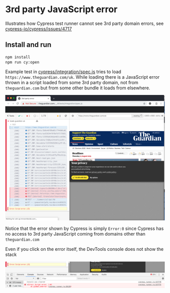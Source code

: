 # 3rd party JavaScript error

Illustrates how Cypress test runner cannot see 3rd party domain errors, see [cypress-io/cypress/issues/4717](https://github.com/cypress-io/cypress/issues/4717)

## Install and run

```shell
npm install
npm run cy:open
```

Example test in [cypress/integration/spec.js](cypress/integration/spec.js) tries to load `https://www.theguardian.com/uk`. While loading there is a JavaScript error thrown in a script loaded from some 3rd party domain, not from `theguardian.com` but from some other bundle it loads from elsewhere.

![Failed test](images/failing-test.png)

Notice that the error shown by Cypress is simply `Error:0` since Cypress has no access to 3rd party JavaScript coming from domains other than `theguardian.com`

Even if you click on the error itself, the DevTools console does not show the stack

![Missing stack](images/error.png)
